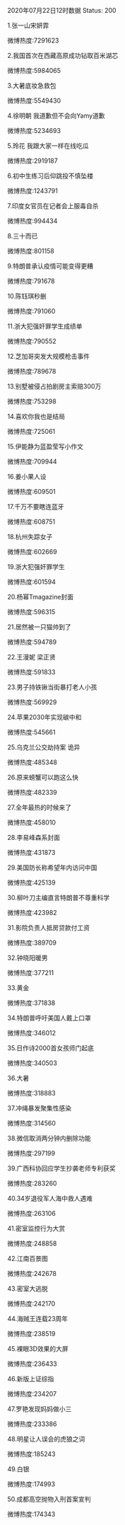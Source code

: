 2020年07月22日12时数据
Status: 200

1.张一山宋妍霏

微博热度:7291623

2.我国首次在西藏高原成功钻取百米湖芯

微博热度:5984065

3.大暑底妆急救包

微博热度:5549430

4.徐明朝 我道歉但不会向Yamy道歉

微博热度:5234693

5.玲花 我跟大家一样在线吃瓜

微博热度:2919187

6.初中生练习后仰跳投不慎坠楼

微博热度:1243791

7.印度女官员在记者会上服毒自杀

微博热度:994434

8.三十而已

微博热度:801158

9.特朗普承认疫情可能变得更糟

微博热度:791678

10.陈钰琪秒删

微博热度:791060

11.浙大犯强奸罪学生成绩单

微博热度:790552

12.芝加哥突发大规模枪击事件

微博热度:789678

13.别墅被侵占拍剧房主索赔300万

微博热度:753298

14.喜欢你我也是结局

微博热度:725061

15.伊能静为蓝盈莹写小作文

微博热度:709944

16.姜小果人设

微博热度:609501

17.千万不要瞎连蓝牙

微博热度:608751

18.杭州失踪女子

微博热度:602669

19.浙大犯强奸罪学生

微博热度:601594

20.杨幂Tmagazine封面

微博热度:596315

21.居然被一只猫帅到了

微博热度:594789

22.王漫妮 梁正贤

微博热度:591833

23.男子持铁锹当街暴打老人小孩

微博热度:569929

24.苹果2030年实现碳中和

微博热度:545661

25.乌克兰公交劫持案 诡异

微博热度:485348

26.原来螃蟹可以跑这么快

微博热度:482339

27.全年最热的时候来了

微博热度:458010

28.李易峰森系封面

微博热度:431873

29.美国防长称希望年内访问中国

微博热度:425139

30.柳叶刀主编直言特朗普不尊重科学

微博热度:423982

31.影院负责人抵房贷款付工资

微博热度:389709

32.钟晓阳暖男

微博热度:377211

33.黄金

微博热度:371838

34.特朗普呼吁美国人戴上口罩

微博热度:346012

35.日作诗2000首女孩师门起底

微博热度:340503

36.大暑

微博热度:318883

37.冲绳暴发聚集性感染

微博热度:314560

38.微信取消两分钟内删除功能

微博热度:297199

39.广西科协回应学生抄袭老师专利获奖

微博热度:283260

40.34岁退役军人海中救人遇难

微博热度:263106

41.密室监控行为大赏

微博热度:248858

42.江南百景图

微博热度:242678

43.密室大逃脱

微博热度:242170

44.海贼王连载23周年

微博热度:238519

45.裸眼3D效果的大屏

微博热度:236433

46.新版上证综指

微博热度:234207

47.罗艳发现妈妈做小三

微博热度:233386

48.明星让人误会的虎狼之词

微博热度:185243

49.白银

微博热度:174993

50.成都高空抛物入刑首案宣判

微博热度:174343

